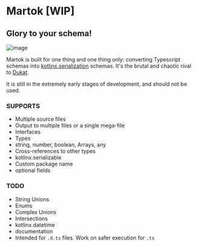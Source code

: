 Martok [WIP]
==
## Glory to your schema!

![image](https://user-images.githubusercontent.com/542872/141661639-3dc8c2e3-d44d-4e56-bed5-7aea1c1f4cb8.png)


Martok is built for one thing and one thing only: 
converting Typescript schemas into 
[kotlinx.serialization](https://github.com/Kotlin/kotlinx.serialization) 
schemas. It's the brutal and chaotic rival to 
[Dukat](https://github.com/Kotlin/dukat).

It is still in the extremely early stages of development, and should not be used.

### SUPPORTS
* Multiple source files
* Output to multiple files or a single mega-file
* Interfaces
* Types
* string, number, boolean, Arrays, any
* Cross-references to other types
* kotlinx.serializable
* Custom package name
* optional fields

### TODO
* String Unions
* Enums
* Complex Unions
* Intersections
* kotlinx.datetime
* documentation
* Intended for `.d.ts` files. Work on safer execution for `.ts` 

